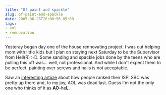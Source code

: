 ```yaml
---
title: "Of paint and spackle"
slug: of-paint-and-spackle
date: 2005-06-26T20:00:56-05:00
tags:
- aol
- rennovation
---
```

Yesteray began day one of the house rennovating project. I was out helping mom with little kids but I plan on staying next Saturday to be the Supervisor from Hell(R) :-D. Some sanding and spackle jobs done by the teens who are pulling this off was... well, not professional. And while I don't expect them to be perfect, painting over screws and nails is not acceptable.

Saw an [interesting article](http://www.pcworld.com/reviews/article/0,aid,120341,pg,1,00.asp) about how people ranked their ISP. SBC was pretty up there and, to my joy, AOL was dead last. Guess I'm not the only one who thinks of it as **AO**-he**L**.
